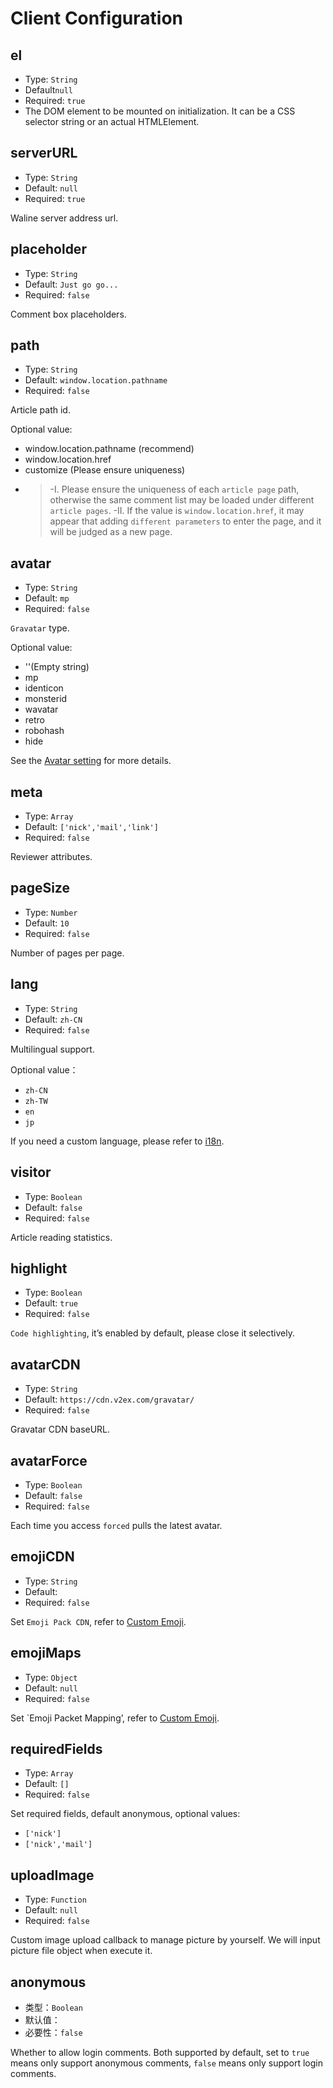 # Client Configuration

## el

- Type: `String`
- Default`null`
- Required: `true`
- The DOM element to be mounted on initialization. It can be a CSS selector string or an actual HTMLElement.

## serverURL

- Type: `String`
- Default: `null`
- Required: `true`

Waline server address url.

## placeholder

- Type: `String`
- Default: `Just go go...`
- Required: `false`

Comment box placeholders.

## path

- Type: `String`
- Default: `window.location.pathname`
- Required: `false`

Article path id.

Optional value:

- window.location.pathname (recommend)
- window.location.href
- customize (Please ensure uniqueness)
- > -I. Please ensure the uniqueness of each `article page` path, otherwise the same comment list may be loaded under different `article pages`.
  > -II. If the value is `window.location.href`, it may appear that adding `different parameters` to enter the page, and it will be judged as a new page.

## avatar

- Type: `String`
- Default: `mp`
- Required: `false`

`Gravatar` type.

Optional value:

- ''(Empty string)
- mp
- identicon
- monsterid
- wavatar
- retro
- robohash
- hide

See the [Avatar setting](/avatar.html) for more details.

## meta

- Type: `Array`
- Default: `['nick','mail','link']`
- Required: `false`

Reviewer attributes.

## pageSize

- Type: `Number`
- Default: `10`
- Required: `false`

Number of pages per page.

## lang

- Type: `String`
- Default: `zh-CN`
- Required: `false`

Multilingual support.

Optional value：

- `zh-CN`
- `zh-TW`
- `en`
- `jp`

If you need a custom language, please refer to [i18n](/i18n.html).

## visitor

- Type: `Boolean`
- Default: `false`
- Required: `false`

Article reading statistics.

## highlight

- Type: `Boolean`
- Default: `true`
- Required: `false`

`Code highlighting`, it’s enabled by default, please close it selectively.

## avatarCDN

- Type: `String`
- Default: `https://cdn.v2ex.com/gravatar/`
- Required: `false`

Gravatar CDN baseURL.

## avatarForce

- Type: `Boolean`
- Default: `false`
- Required: `false`

Each time you access `forced` pulls the latest avatar.

## emojiCDN

- Type: `String`
- Default: ` `
- Required: `false`

Set `Emoji Pack CDN`, refer to [Custom Emoji](/client/emoji.html).

## emojiMaps

- Type: `Object`
- Default: `null`
- Required: `false`

Set `Emoji Packet Mapping’, refer to [Custom Emoji](/client/emoji.html).

## requiredFields

- Type: `Array`
- Default: `[]`
- Required: `false`

Set required fields, default anonymous, optional values:

- `['nick']`
- `['nick','mail']`

## uploadImage

- Type: `Function`
- Default: `null`
- Required: `false`

Custom image upload callback to manage picture by yourself. We will input picture file object when execute it.

## anonymous

- 类型：`Boolean`
- 默认值：` `
- 必要性：`false`

Whether to allow login comments. Both supported by default, set to `true` means only support anonymous comments, `false` means only support login comments.

